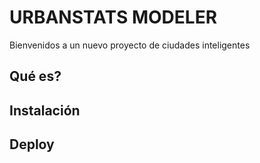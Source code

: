 
# URBANSTATS MODELER

Bienvenidos a un nuevo proyecto de ciudades inteligentes

## Qué es?

## Instalación

## Deploy
